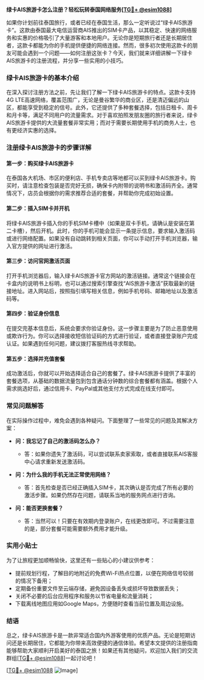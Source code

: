 **绿卡AIS旅游卡怎么注册？轻松玩转泰国网络服务[[TG💪+ @esim1088](https://t.me/s/esim1088)]**

如果你计划前往泰国旅行，或者已经在泰国生活，那么一定听说过“绿卡AIS旅游卡”。这款由泰国最大电信运营商AIS推出的SIM卡产品，以其稳定、快速的网络服务和实惠的价格吸引了大量游客和本地用户。无论你是短期旅行者还是长期居住者，这款卡都能为你的手机提供便捷的网络连接。然而，很多初次使用这款卡的朋友可能会遇到一个问题——如何注册这张卡？今天，我们就来详细讲解一下绿卡AIS旅游卡的注册流程，并分享一些实用的小技巧。

### 绿卡AIS旅游卡的基本介绍

在深入探讨注册方法之前，先让我们了解一下绿卡AIS旅游卡的特点。这款卡支持4G LTE高速网络，覆盖范围广，无论是曼谷繁华的商业区，还是清迈偏远的山区，都能享受到稳定的信号。此外，它还提供了多种套餐选择，包括日租卡、周卡和月卡等，满足不同用户的流量需求。对于喜欢拍照发朋友圈的旅行者来说，绿卡AIS旅游卡提供的大流量套餐非常实用；而对于需要长期使用手机的商务人士，也有更经济实惠的选择。

### 注册绿卡AIS旅游卡的步骤详解

#### 第一步：购买绿卡AIS旅游卡

在泰国各大机场、市区的便利店、手机专卖店等地都可以买到绿卡AIS旅游卡。购买时，请注意检查包装是否完好无损，确保卡内附带的说明书和激活码齐全。通常情况下，店员会根据你的需求推荐合适的套餐，并帮助你完成初始设置。

#### 第二步：插入SIM卡并开机

将绿卡AIS旅游卡插入你的手机SIM卡槽中（如果是双卡手机，请确认是安装在第二卡槽），然后开机。此时，你的手机可能会显示一条提示信息，要求输入激活码或进行网络配置。如果没有自动跳转到相关页面，你可以手动打开手机浏览器，输入官方提供的网址进行激活。

#### 第三步：访问官网激活页面

打开手机浏览器后，输入绿卡AIS旅游卡官方网站的激活链接。通常这个链接会在卡盒内的说明书上标明，也可以通过搜索引擎查找“AIS旅游卡激活”获取最新的链接地址。进入网站后，按照指引填写相关信息，例如手机号码、邮箱地址以及激活码等。

#### 第四步：验证身份信息

在提交完基本信息后，系统会要求你验证身份。这一步骤主要是为了防止恶意使用或欺诈行为。你可以选择接收短信验证码的方式进行验证，或者直接登录账户完成认证。如果遇到任何问题，建议拨打客服热线寻求帮助。

#### 第五步：选择并充值套餐

成功激活后，你就可以开始选择适合自己的套餐了。绿卡AIS旅游卡提供了丰富的套餐选项，从基础的数据流量包到包含通话分钟数的综合套餐都有涵盖。根据个人需求挑选好后，通过信用卡、PayPal或其他支付方式完成在线支付即可。

### 常见问题解答

在实际操作过程中，难免会遇到各种疑问。下面整理了一些常见的问题及其解决方案：

- **问：我忘记了自己的激活码怎么办？**
  - 答：如果你遗失了激活码，可以尝试联系卖家索取，或者直接联系AIS客服中心请求重新发送激活码。
  
- **问：为什么我的手机无法正常使用网络？**
  - 答：首先检查是否已经正确插入SIM卡，其次确认是否完成了所有必要的激活步骤。如果仍然存在问题，请联系当地的服务网点进行咨询。

- **问：能否更换套餐？**
  - 答：当然可以！只要在有效期内登录账户，在线更改即可。不过需要注意的是，部分套餐可能需要额外费用才能升级。

### 实用小贴士

为了让旅程更加顺畅愉快，这里还有一些贴心的小建议供参考：

- 提前规划行程，了解目的地附近的免费Wi-Fi热点位置，以便在网络信号较弱的情况下备用；
- 定期备份重要文件至云端存储，避免因设备丢失或损坏导致数据丢失；
- 关闭不必要的后台应用程序和服务以节省电量和流量消耗；
- 下载离线地图应用如Google Maps，方便随时查看当前位置及周边设施。

### 结语

总之，绿卡AIS旅游卡是一款非常适合国内外游客使用的优质产品。无论是短期访问还是长期居住，它都能为你带来高效便捷的通信体验。希望本文提供的注册指南能够帮助大家顺利开启美好的泰国之旅！如果还有其他疑问，欢迎加入我们的交流群组[[TG💪+ @esim1088](https://t.me/s/esim1088)]一起讨论吧！

[[TG💪+ @esim1088](https://t.me/s/esim1088) ![Image](https://i.postimg.cc/4NQfJmqS/Snipaste-2025-05-13-00-14-12.png)]